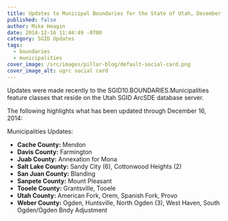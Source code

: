 ```yaml
---
title: Updates to Municipal Boundaries for the State of Utah, December 2014
published: false
author: Mike Heagin
date: 2014-12-16 11:44:49 -0700
category: SGID Updates
tags:
  - boundaries
  - municipalities
cover_image: /src/images/pillar-blog/default-social-card.png
cover_image_alt: ugrc social card
---
```


Updates were made recently to the SGID10.BOUNDARIES.Municipalities feature classes that reside on the Utah SGID ArcSDE database server.

The following highlights what has been updated through December 16, 2014:

Municipalities Updates:

- **Cache County:** Mendon
- **Davis County:** Farmington
- **Juab County:** Annexation for Mona
- **Salt Lake County:** Sandy City (6), Cottonwood Heights (2)
- **San Juan County:** Blanding
- **Sanpete County:** Mount Pleasant
- **Tooele County:** Grantsville, Tooele
- **Utah County:** American Fork, Orem, Spanish Fork, Provo
- **Weber County:** Ogden, Huntsville, North Ogden (3), West Haven, South Ogden/Ogden Bndy Adjustment
